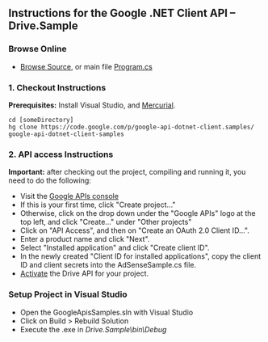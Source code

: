 ## Instructions for the Google .NET Client API – Drive.Sample

### Browse Online

*   [Browse Source](http://code.google.com/p/google-api-dotnet-client/source/browse/?repo=samples#hg%2FDrive.Sample), or main file [Program.cs](http://code.google.com/p/google-api-dotnet-client/source/browse/Drive.Sample/Program.cs?repo=samples)

### 1. Checkout Instructions

**Prerequisites:** Install Visual Studio, and [Mercurial](http://www.mercurial-scm.org/).

```
cd [someDirectory] 
hg clone https://code.google.com/p/google-api-dotnet-client.samples/ google-api-dotnet-client-samples
```

### 2. API access Instructions

**Important:** after checking out the project, compiling and running it, you need to do the following:

*   Visit the [Google APIs console](https://code.google.com/apis/console/)
*   If this is your first time, click "Create project..."
*   Otherwise, click on the drop down under the "Google APIs" logo at the top left, and click "Create..." under "Other projects"
*   Click on "API Access", and then on "Create an OAuth 2.0 Client ID...".
*   Enter a product name and click "Next".
*   Select "Installed application" and click "Create client ID".
*   In the newly created "Client ID for installed applications", copy the client ID and client secrets into the AdSenseSample.cs file.
*   [Activate](https://code.google.com/apis/console/?api=drive) the Drive API for your project.

### Setup Project in Visual Studio

*   Open the GoogleApisSamples.sln with Visual Studio
*   Click on Build > Rebuild Solution
*   Execute the .exe in _Drive.Sample\bin\Debug_

